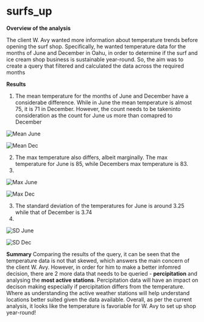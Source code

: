 # surfs_up

**Overview of the analysis**

The client W. Avy wanted more information about temperature trends before opening the surf shop. Specifically, he wanted temperature data for the months of June and December in Oahu, in order to determine if the surf and ice cream shop business is sustainable year-round. So, the aim was to create a query that filtered and calculated the data across the required months

**Results**
1. The mean temperature for the months of June and December have a considerabe difference. While in June the mean temperature is almost 75, it is 71 in December. However, the count needs to be takeninto consideration as the count for June us more than comapred to December

![Mean June](https://user-images.githubusercontent.com/92342751/148691689-14092c19-fccb-422f-8bd7-57050fa1bbfc.png)

![Mean Dec](https://user-images.githubusercontent.com/92342751/148691699-3bfee78c-d5b1-4afb-8487-acc89bda9cd3.png)

2. The max temperature also differs, albeit marginally. The max temperature for June is 85, while Decembers max temperature is 83. 
3. 
![Max June](https://user-images.githubusercontent.com/92342751/148691860-3aba8fe0-8675-4477-a8c8-793d2b3ef550.png)

![Max  Dec](https://user-images.githubusercontent.com/92342751/148691869-12f879c2-eef8-40a3-86ae-434a6d23b081.png)

3. The standard deviation of the temperatures for June is around 3.25 while that of December is 3.74
4. 
![SD June](https://user-images.githubusercontent.com/92342751/148691967-38ebfd17-0139-4155-bf9f-0f6e1d74f3c0.png)

![SD Dec](https://user-images.githubusercontent.com/92342751/148691970-6bdfd46f-68c1-44d2-87c6-b47200a379de.png)


**Summary**
Comparing the results of the query, it can be seen that the temperature data is not that skewed, which answers the main concern of the client W. Avy. However, in order for him to make a better infomred decision, there are 2 more data that needs to be queried - **percipitation** and analysing the **most active stations**. Percipitation data will have an impact on decison making especially if percipitation differs from the temperature. Where as understanding the active weather stations will help understand locations better suited given the data available. Overall, as per the current analysis, it looks like the temperature is favoriable for W. Avy to set up shop year-round!
